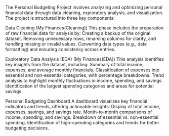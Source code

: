 The Personal Budgeting Project involves analyzing and optimizing personal financial data through data cleaning, exploratory analysis, and visualization. The project is structured into three key components:

Data Cleaning (My Finances(Cleaning))
  This phase includes the preparation of raw financial data for analysis by:
    Creating a backup of the original dataset.
    Removing unnecessary rows, renaming columns for clarity, and handling missing or invalid values.
    Converting data types (e.g., date formatting) and ensuring consistency across entries.

Exploratory Data Analysis (EDA) (My Finances(EDA))
  This analysis identifies key insights from the dataset, including:
    Summary of total income, expenses, and average monthly financials.
    Classification of expenses into essential and non-essential categories, with percentage breakdowns.
    Trend analysis to highlight monthly fluctuations in income, spending, and savings.
    Identification of the largest spending categories and areas for potential savings.

Personal Budgeting Dashboard
  A dashboard visualizes key financial indicators and trends, offering actionable insights:
    Display of total income, expenses, savings, and savings rate.
    Month-to-month comparisons of income, spending, and savings.
    Breakdown of essential vs. non-essential spending.
    Identification of high-spending categories and trends for better budgeting decisions.
